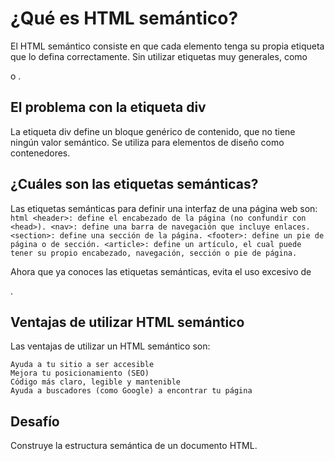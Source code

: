 # ¿Qué es HTML semántico?

El HTML semántico consiste en que cada elemento tenga su propia etiqueta que lo defina correctamente. Sin utilizar etiquetas muy generales, como <div> o <span>.

## El problema con la etiqueta div
La etiqueta div define un bloque genérico de contenido, que no tiene ningún valor semántico. Se utiliza para elementos de diseño como contenedores.


## ¿Cuáles son las etiquetas semánticas?
Las etiquetas semánticas para definir una interfaz de una página web son:
    ```html
    <header>: define el encabezado de la página (no confundir con <head>).
    <nav>: define una barra de navegación que incluye enlaces.
    <section>: define una sección de la página.
    <footer>: define un pie de página o de sección.
    <article>: define un artículo, el cual puede tener su propio encabezado, navegación, sección o pie de página.
    ```

Ahora que ya conoces las etiquetas semánticas, evita el uso excesivo de <div>.


## Ventajas de utilizar HTML semántico
Las ventajas de utilizar un HTML semántico son:

    Ayuda a tu sitio a ser accesible
    Mejora tu posicionamiento (SEO)
    Código más claro, legible y mantenible
    Ayuda a buscadores (como Google) a encontrar tu página

## Desafío
Construye la estructura semántica de un documento HTML.